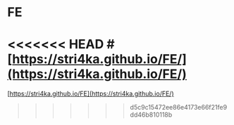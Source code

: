 # FE
<<<<<<< HEAD
#[https://stri4ka.github.io/FE/](https://stri4ka.github.io/FE/)
=======
[https://stri4ka.github.io/FE](https://stri4ka.github.io/FE/)
>>>>>>> d5c9c15472ee86e4173e66f21fe9dd46b810118b
